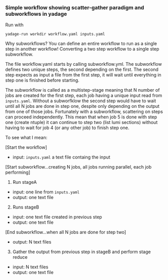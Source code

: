 ### Simple workflow showing scatter-gather paradigm and subworkflows in yadage

Run with

```console
yadage-run workdir workflow.yaml inputs.yaml
```

Why subworkflows? You can define an entire workflow to run as a single step in another workflow! Converting a two step workflow to a single step subworkflow.

The file workflow.yaml starts by calling subworkflow.yml. The subworkflow defines two unique steps, the second depending on the first. The second step expects as input a file from the first step, it will wait until everything in step one is finished before starting.

The subworkflow is called as a multistep-stage meaning that N number of jobs are created for the first step, each job having a unique input read from `inputs.yaml`. Without a subworfklow the second step would have to wait until all N jobs are done in step one, despite only depending on the output from one of those jobs. Fortunately with a subworkflow, scattering on steps can proceed independently. This mean that when job 5 is done with step one (create ntuple) it can continue to step two (list lumi sections) without having to wait for job 4 (or any other job) to finish step one.

To see what I mean:

[Start the workflow]

* input: `inputs.yaml` a text file containg the input 

[Start subworkflow...creating N jobs, all jobs running parallel, each job performing]

1. Run stageA
 * input: one line from `inputs.yaml`
 * output: one text file
2. Runs stageB
 * input: one text file created in previous step
 * output: one text file

[End subworkflow...when all N jobs are done for step two]

* output: N text files

3. Gather the output from previous step in stageB and perform stage reduce
 * input: N text files
 * output: one text file
